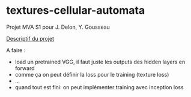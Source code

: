 # textures-cellular-automata
Projet MVA S1 pour J. Delon, Y. Gousseau

[Descriptif du projet](https://perso.telecom-paristech.fr/gousseau/MVA/Projets2022/TextureAC/)

A faire :
- load un pretrained VGG, il faut juste les outputs des hidden layers en forward
- comme ça on peut définir la loss pour le training (texture loss)
- ...
- quand tout est fini: on peut implémenter training avec inception loss
